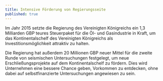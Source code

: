 ```yaml
---
title: Intensive Förderung von Regierungsseite
published: true
---
```


Im Jahr 2015 setzte die Regierung des Vereinigten Königreichs ein 1,3 Milliarden GBP teures Steuerpaket für die Öl- und Gasindustrie in Kraft, um das Kontinentalschelf des Vereinigten Königreichs als Investitionsmöglichkeit attraktiv zu halten.

Die Regierung hat außerdem 20 Millionen GBP neuer Mittel für die zweite Runde von seismischen Untersuchungen festgelegt, um neue Erschließungsprojekte auf dem Kontinentalschelf zu fördern.  Dies wird Unternehmen eine bessere Chance geben, Vorkommen zu entdecken, ohne dabei auf selbstfinanzierte Untersuchungen angewiesen zu sein.